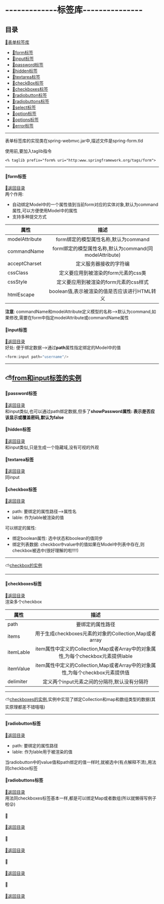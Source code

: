 # -------------标签库---------------
<p id="title"></p>

## 目录
<a href="#">:chestnut:表单标签库</a><br>
+ <a href="#a1">:chestnut:form标签</a><br>
+ <a href="#a2">:chestnut:input标签</a><br>
+ <a href="#a3">:chestnut:password标签</a><br>
+ <a href="#a4">:chestnut:hidden标签</a><br>
+ <a href="#a5">:chestnut:textarea标签</a><br>
+ <a href="#a6">:chestnut:checkBox标签</a><br>
+ <a href="#a7">:chestnut:checkboxes标签</a><br>
+ <a href="#a8">:chestnut:radiobutton标签</a><br>
+ <a href="#a9">:chestnut:radiobuttons标签</a><br>
+ <a href="#a10">:chestnut:select标签</a><br>
+ <a href="#a11">:chestnut:option标签</a><br>
+ <a href="#a12">:chestnut:options标签</a><br>
+ <a href="#a13">:chestnut:error标签</a><br>

------------------------
表单标签库的实现类在spring-webmvc.jar中,描述文件是spring-form.tld

使用前,要加入taglib指令
```
<% taglib prefix="form% uri="http:www.springframework.org/tags/form">
```
---------------------

<p id="a1"></p>

#### :herb:form标签
<a href="#title">:palm_tree:返回目录</a><br>
两个作用:
+ 自动绑定Model中的一个属性值到当前form对应的实体对象,默认为command属性,可以方便使用Model中的属性
+ 支持多种提交方式

属性|描述
---|:--:
modelAttribute|form绑定的模型属性名称,默认为command
commandName|form绑定的模型属性名称,默认为command(同modelAttribute)
acceptCharset|定义服务器接收的字符编
cssClass|定义要应用到被渲染的form元素的css类
cssStyle|定义要应用到被渲染的form元素的css样式
htmlEscape|boolean值,表示被渲染的值是否应该进行HTML转义

**注意**: commandName和modelAttribute定义模型的名称-->默认为command,如果修改,需要在form中指定modelAttribute或commandName属性
<p id="a2"></p>

#### :herb:input标签
<a href="#title">:palm_tree:返回目录</a><br>
好处: 便于绑定数据-->通过**path**属性指定绑定的Model中的值
```Java
<form:input path="username"/>
```
--------------------------
:partly_sunny:<a href="FormTest">from和input标签的实例</a>
--------------------------
<p id="a3"></p>

#### :herb:password标签
<a href="#title">:palm_tree:返回目录</a><br>
和input类似,也可以通过path绑定数据,但多了**showPassword属性: 表示是否应该显示或覆盖密码,默认为false**
<p id="a4"></p>

#### :herb:hidden标签
<a href="#title">:palm_tree:返回目录</a><br>
和input类似,只是生成一个隐藏域,没有可视的外观
<p id="a5"></p>

#### :herb:textarea标签
<a href="#title">:palm_tree:返回目录</a><br>
同input
<p id="a6"></p>

#### :herb:checkbox标签
<a href="#title">:palm_tree:返回目录</a><br>
+ path: 要绑定的属性路径-->属性名
+ lable: 作为lable被渲染的值

可以绑定的属性:
+ 绑定boolean属性: 选中状态和boolean的值同步
+ 绑定列表数据: checkbox中value中的值如果在Model中列表中存在,则checkbox被选中(很好理解的啦!!!!)
------------------
:partly_sunny:<a href="CheckboxForm">checkbox的实例</a>

------------------
<p id="a7"></p>

#### :herb:checkboxes标签
<a href="#title">:palm_tree:返回目录</a><br>
渲染多个checkbox

属性|描述
---|:--:
path|要绑定的属性路径
items|用于生成checkboxes元素的对象的Collection,Map或者array
itemLable|item属性中定义的Collection,Map或者Array中的对象属性,为每个checkbox元素提供lable
itemValue|item属性中定义的Collection,Map或者Array中的对象属性,为每个checkbox元素提供值
delimiter|定义两个input元素之间的分隔符,默认没有分隔符

---------------------------------
:partly_sunny:<a href="CheckboxForm">checkboxes的实例</a>,实例中实现了绑定Collection和map和数组类型的数据(其实原理都差不错嘻嘻)

---------------------------------
<p id="a8"></p>

#### :herb:radiobutton标签
<a href="#title">:palm_tree:返回目录</a><br>
+ path: 要绑定的属性路径
+ lable: 作为lable用于被渲染的值

当radiobutton中的value值和path绑定的值一样时,就被选中(有点解释不清),用法同checkbox标签
<p id="a9"></p>

#### :herb:radiobuttons标签
<a href="#title">:palm_tree:返回目录</a><br>
用法同checkboxes标签基本一样,都是可以绑定Map或者数组(所以就懒得写例子啦:stuck_out_tongue_winking_eye:)
<p id="a10"></p>

#### :herb:
<a href="#title">:palm_tree:返回目录</a><br>
<p id="a11"></p>

#### :herb:
<a href="#title">:palm_tree:返回目录</a><br>
<p id="a12"></p>

#### :herb:
<a href="#title">:palm_tree:返回目录</a><br>
<p id="a13"></p>

#### :herb:
<a href="#title">:palm_tree:返回目录</a><br>
